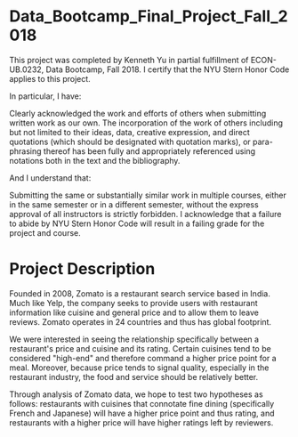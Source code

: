 # Data_Bootcamp_Final_Project_Fall_2018

This project was completed by Kenneth Yu in partial fulfillment of ECON-UB.0232, Data Bootcamp, Fall 2018. I certify that the NYU Stern Honor Code applies to this project.

In particular, I have:

Clearly acknowledged the work and efforts of others when submitting written work as our own. The incorporation of the work of others including but not limited to their ideas, data, creative expression, and direct quotations (which should be designated with quotation marks), or para- phrasing thereof has been fully and appropriately referenced using notations both in the text and the bibliography.

And I understand that:

Submitting the same or substantially similar work in multiple courses, either in the same semester or in a different semester, without the express approval of all instructors is strictly forbidden. I acknowledge that a failure to abide by NYU Stern Honor Code will result in a failing grade for the project and course.

# Project Description

Founded in 2008, Zomato is a restaurant search service based in India. Much like Yelp, the company seeks to provide users with restaurant information like cuisine and general price and to allow them to leave reviews. Zomato operates in 24 countries and thus has global footprint.

We were interested in seeing the relationship specifically between a restaurant's price and cuisine and its rating. Certain cuisines tend to be considered "high-end" and therefore command a higher price point for a meal. Moreover, because price tends to signal quality, especially in the restaurant industry, the food and service should be relatively better. 

Through analysis of Zomato data, we hope to test two hypotheses as follows: restaurants with cuisines that connotate fine dining (specifically French and Japanese) will have a higher price point and thus rating, and restaurants with a higher price will have higher ratings left by reviewers.

